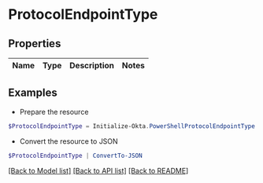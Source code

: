 # ProtocolEndpointType
## Properties

Name | Type | Description | Notes
------------ | ------------- | ------------- | -------------

## Examples

- Prepare the resource
```powershell
$ProtocolEndpointType = Initialize-Okta.PowerShellProtocolEndpointType 
```

- Convert the resource to JSON
```powershell
$ProtocolEndpointType | ConvertTo-JSON
```

[[Back to Model list]](../README.md#documentation-for-models) [[Back to API list]](../README.md#documentation-for-api-endpoints) [[Back to README]](../README.md)

